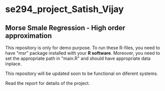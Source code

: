 # se294_project_Satish_Vijay
## Morse Smale Regression - High order approximation
This repository is only for demo purpose. To run these R-files, you need to have "msr" package installed with 
your **R software**. Moreover, you need to set the appropriate path in "main.R" and should have 
appropriate data inplace.

This repository will be updated soon to be functional on diferent systems.

Read the report for details of the project.
